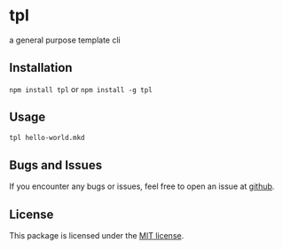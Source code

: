 # tpl
a general purpose template cli

## Installation

`npm install tpl` or `npm install -g tpl`

## Usage

``` bash
tpl hello-world.mkd
```

## Bugs and Issues

If you encounter any bugs or issues, feel free to open an issue at
[github](//github.com/pvorb/node-tpl/issues).

## License

This package is licensed under the
[MIT license](http://vorb.de/license/mit.html).
